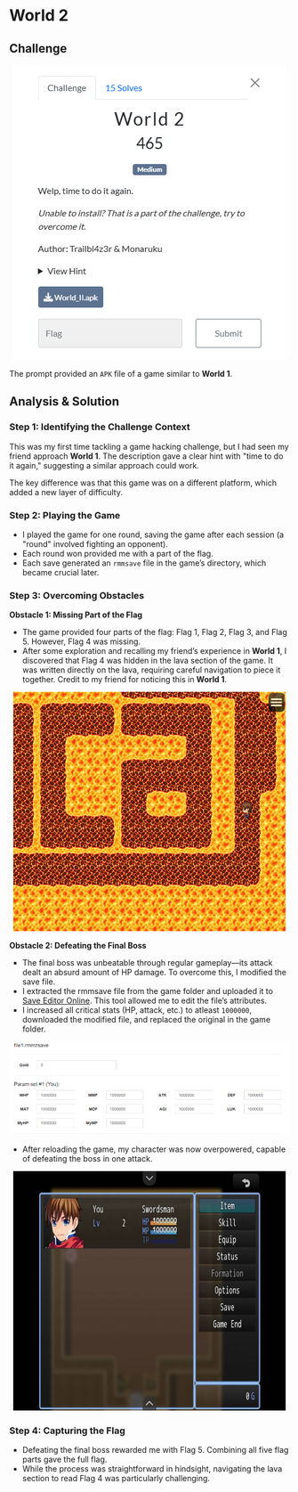 # World 2

## Challenge

<p align= "center">
  <img src="https://github.com/batricha/CTF-Writeups/blob/main/WGMY2024/Game/World%202/world1.png" alt="Challenge Image">
</p>


The prompt provided an `APK` file of a game similar to **World 1**.

## Analysis & Solution

### Step 1: Identifying the Challenge Context
This was my first time tackling a game hacking challenge, but I had seen my friend approach **World 1**. The description gave a clear hint with "time to do it again," suggesting a similar approach could work.

The key difference was that this game was on a different platform, which added a new layer of difficulty.

### Step 2: Playing the Game
- I played the game for one round, saving the game after each session (a "round" involved fighting an opponent).
- Each round won provided me with a part of the flag.
- Each save generated an `rmmsave` file in the game’s directory, which became crucial later.

### Step 3: Overcoming Obstacles
**Obstacle 1: Missing Part of the Flag**
- The game provided four parts of the flag: Flag 1, Flag 2, Flag 3, and Flag 5. However, Flag 4 was missing.
- After some exploration and recalling my friend’s experience in **World 1**, I discovered that Flag 4 was hidden in the lava section of the game. It was written directly on the lava, requiring careful navigation to piece it together. Credit to my friend for noticing this in **World 1**. 

<p align= "center">
  <img src = "https://github.com/batricha/CTF-Writeups/blob/main/WGMY2024/Game/World%202/world2.png" alt="Challenge Image" width="490" height="430">
</p>

**Obstacle 2: Defeating the Final Boss**
- The final boss was unbeatable through regular gameplay—its attack dealt an absurd amount of HP damage. To overcome this, I modified the save file.
- I extracted the rmmsave file from the game folder and uploaded it to [Save Editor Online](https://www.saveeditonline.com/). This tool allowed me to edit the file’s attributes.
- I increased all critical stats (HP, attack, etc.) to atleast `1000000`, downloaded the modified file, and replaced the original in the game folder.

<p align= "center">
  <img src = "https://github.com/batricha/CTF-Writeups/blob/main/WGMY2024/Game/World%202/world4.png" alt="Challenge Image">
</p>

- After reloading the game, my character was now overpowered, capable of defeating the boss in one attack. 
<p align= "center">
  <img src = "https://github.com/batricha/CTF-Writeups/blob/main/WGMY2024/Game/World%202/world5.jpeg" alt="Challenge Image" width="490" height="430">
</p>

### Step 4: Capturing the Flag
- Defeating the final boss rewarded me with Flag 5. Combining all five flag parts gave the full flag.
- While the process was straightforward in hindsight, navigating the lava section to read Flag 4 was particularly challenging.




